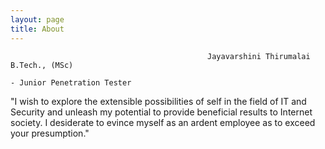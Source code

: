 ```yaml
---
layout: page
title: About
---
```


                                                Jayavarshini Thirumalai B.Tech., (MSc)
                                                                          - Junior Penetration Tester


"I wish to explore the extensible possibilities of self in the field of IT and Security and unleash my potential to provide beneficial results to Internet society. I desiderate to evince myself as an ardent employee as to exceed your presumption."
